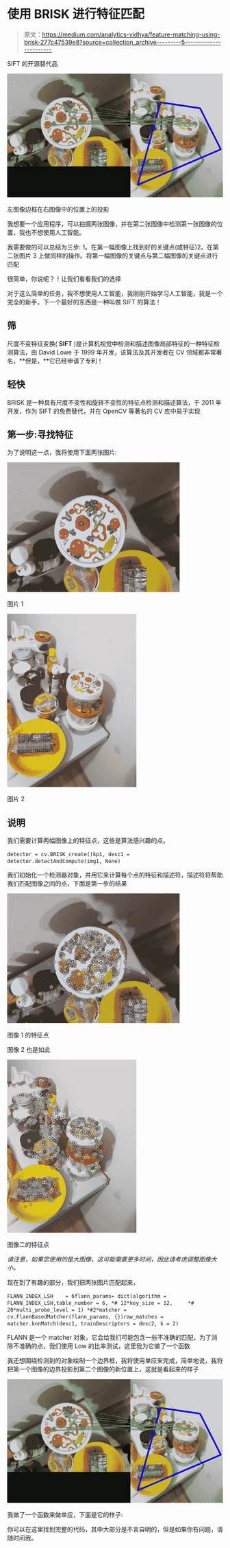 # 使用 BRISK 进行特征匹配

> 原文：<https://medium.com/analytics-vidhya/feature-matching-using-brisk-277c47539e8?source=collection_archive---------5----------------------->

SIFT 的开源替代品

![](img/d574bf5fd766384acceedf627adf628e.png)

左图像边框在右图像中的位置上的投影

我想要一个应用程序，可以拍摄两张图像，并在第二张图像中检测第一张图像的位置，我也不想使用人工智能。

我需要做的可以总结为三步:
1。在第一幅图像上找到好的关键点(或特征)2。在第二张图片
3 上做同样的操作。将第一幅图像的关键点与第二幅图像的关键点进行匹配

很简单，你说呢？！让我们看看我们的选择

对于这么简单的任务，我不想使用人工智能，我刚刚开始学习人工智能，我是一个完全的新手，下一个最好的东西是一种叫做 SIFT 的算法！

## **筛**

尺度不变特征变换( **SIFT** )是计算机视觉中检测和描述图像局部特征的一种特征检测算法，由 David Lowe 于 1999 年开发，该算法及其开发者在 CV 领域都非常著名，**但是，**它已经申请了专利！

## **轻快**

BRISK 是一种具有尺度不变性和旋转不变性的特征点检测和描述算法，于 2011 年开发，作为 SIFT 的免费替代，并在 OpenCV 等著名的 CV 库中易于实现

## 第一步:寻找特征

为了说明这一点，我将使用下面两张图片:

![](img/7d1b5337fd71441c925582c6b1ef3cf6.png)

图片 1

![](img/b5d1b1a7d092eb9475664f3d2d6b45c0.png)

图片 2

## 说明

我们需要计算两幅图像上的特征点，这些是算法感兴趣的点。

```
detector = cv.BRISK_create()kp1, desc1 = detector.detectAndCompute(img1, None)
```

我们初始化一个检测器对象，并用它来计算每个点的特征和描述符，描述符将帮助我们匹配图像之间的点，下面是第一步的结果

![](img/b530978bc404c6b6ba9af9af5e999e23.png)

图像 1 的特征点

图像 2 也是如此

![](img/1e4756ef88044fd08c9b6e08e2184f05.png)

图像二的特征点

*请注意，如果您使用的是大图像，这可能需要更多时间，因此请考虑调整图像大小。*

现在到了有趣的部分，我们把两张图片匹配起来，

```
FLANN_INDEX_LSH    = 6flann_params= dict(algorithm = FLANN_INDEX_LSH,table_number = 6, *# 12*key_size = 12,     *# 20*multi_probe_level = 1) *#2*matcher = cv.FlannBasedMatcher(flann_params, {})raw_matches = matcher.knnMatch(desc1, trainDescriptors = desc2, k = 2)
```

FLANN 是一个 matcher 对象，它会给我们可能包含一些不准确的匹配，为了消除不准确的点，我们使用 Low 的比率测试，这里我为它做了一个函数

我还想围绕检测到的对象绘制一个边界框，我将使用单应来完成，简单地说，我将把第一个图像的边界投影到第二个图像的新位置上，这就是看起来的样子

![](img/d574bf5fd766384acceedf627adf628e.png)

我做了一个函数来做单应，下面是它的样子:

你可以在这里找到完整的代码，其中大部分是不言自明的，但是如果你有问题，请随时问我。